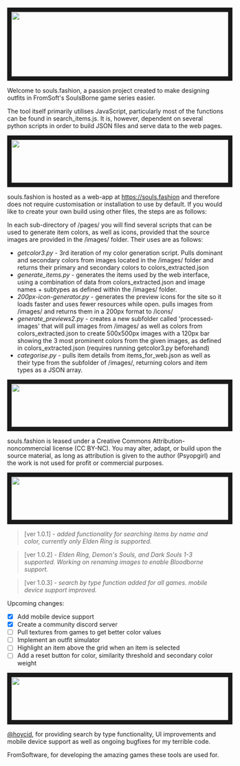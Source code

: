<p align ="center">
<img src="https://i.imgur.com/Uwno78D.png" width="680" height="150" border="10"/>
</p>

Welcome to souls.fashion, a passion project created to make designing outfits in FromSoft's SoulsBorne game series easier.

The tool itself primarily utilises JavaScript, particularly most of the functions can be found in search_items.js. It is, however, dependent on several python scripts in order to build JSON files and serve data to the web pages.

<p align ="center">
<img src="https://i.imgur.com/Jjvy4s3.png" width="680" height="100" border="10"/>
</p>

souls.fashion is hosted as a web-app at https://souls.fashion and therefore does not require customisation or installation to use by default. If you would like to create your own build using other files, the steps are as follows:

In each sub-directory of /pages/ you will find several scripts that can be used to generate item colors, as well as icons, provided that the source images are provided in the /images/ folder. Their uses are as follows:

* *getcolor3.py*  - 3rd iteration of my color generation script. Pulls dominant and secondary colors from images located in the /images/ folder and returns their primary and secondary colors to colors_extracted.json
* *generate_items.py*  - generates the items used by the web interface, using a combination of data from colors_extracted.json and image names + subtypes as defined within the /images/ folder. 
* *200px-icon-generator.py*  - generates the preview icons for the site so it loads faster and uses fewer resources while open. pulls images from /images/ and returns them in a 200px format to /icons/ 
* *generate_previews2.py*  - creates a new subfolder called 'processed-images' that will pull images from /images/ as well as colors from colors_extracted.json to create 500x500px images with a 120px bar showing the 3 most prominent colors from the given images, as defined in colors_extracted.json (requires running getcolor3.py beforehand) 
* *categorise.py*  - pulls item details from items_for_web.json as well as their type from the subfolder of /images/, returning colors and item types as a JSON array.
<p align="center">
<img src="https://i.imgur.com/vT5b21S.png" width="680" height="100" border="10"/>
</p>

souls.fashion is leased under a Creative Commons Attribution-noncommercial license (CC BY-NC). 
You may alter, adapt, or build upon the source material, as long as attribution is given to the author (Psyopgirl) and the work is not used for profit or commercial purposes.

<p align="center">
<img src="https://i.imgur.com/fAYVJlW.png" width="680" height="100" border="10"/>
</p>

> [ver 1.0.1] - *added functionality for searching items by name and color, currently only Elden Ring is supported.* 

> [ver 1.0.2] - *Elden Ring, Demon's Souls, and Dark Souls 1-3 supported. Working on renaming images to enable Bloodborne support.*

> [ver 1.0.3] - *search by type function added for all games. mobile device support improved.*

Upcoming changes:
- [x] Add mobile device support
- [x] Create a community discord server
- [ ] Pull textures from games to get better color values
- [ ] Implement an outfit simulator
- [ ] Highlight an item above the grid when an item is selected
- [ ] Add a reset button for color, similarity threshold and secondary color weight

<p align="center">
<img src="https://i.imgur.com/606munG.png" width="680" height="100" border="10"/>
</p>

[@hoycid](https://github.com/hoycid), for providing search by type functionality, UI improvements and mobile device support as well as ongoing bugfixes for my terrible code.

FromSoftware, for developing the amazing games these tools are used for.

</p>